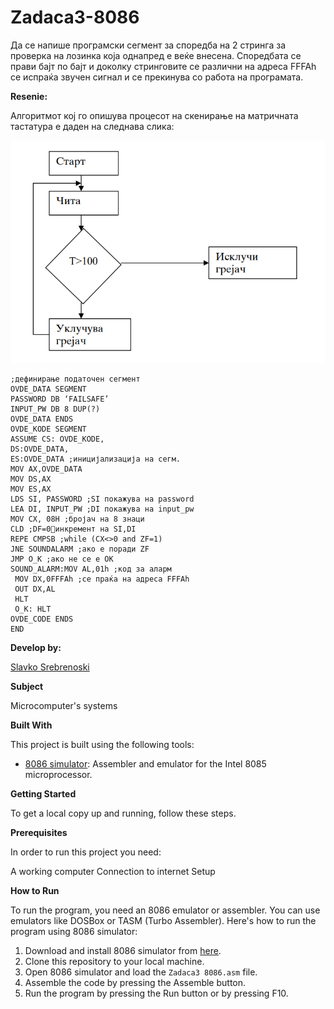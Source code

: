 # Zadaca3-8086

Да се напише програмски сегмент за споредба на 2 стринга за проверка на лозинка која однапред е веќе
внесена. Споредбата се прави бајт по бајт и доколку стринговите се различни на адреса FFFAh се испраќа
звучен сигнал и се прекинува со работа на програмата. 




**Resenie:**

Алгоритмот кој го опишува процесот на скенирање на матричната тастатура е даден на следнава слика:  

![Screenshot (1)](https://github.com/slavko444/Zadaca2-8086/blob/main/Diagram%208086%202.png)

```
;дефинирање податочен сегмент
OVDE_DATA SEGMENT
PASSWORD DB ‘FAILSAFE’
INPUT_PW DB 8 DUP(?)
OVDE_DATA ENDS
OVDE_KODE SEGMENT
ASSUME CS: OVDE_KODE,
DS:OVDE_DATA,
ES:OVDE_DATA ;иницијализација на сегм.
MOV AX,OVDE_DATA
MOV DS,AX
MOV ES,AX
LDS SI, PASSWORD ;SI покажува на password
LEA DI, INPUT_PW ;DI покажува на input_pw
MOV CX, 08H ;бројач на 8 знаци
CLD ;DF=0инкремент на SI,DI
REPE CMPSB ;while (CX<>0 and ZF=1)
JNE SOUNDALARM ;ако е поради ZF
JMP O_K ;ако не се е OK
SOUND_ALARM:MOV AL,01h ;код за аларм
 MOV DX,0FFFAh ;се праќа на адреса FFFAh
 OUT DX,AL
 HLT
 O_K: HLT
OVDE_CODE ENDS
END 

```
 
**Develop by:**

[Slavko Srebrenoski ](https://github.com/slavko444)


**Subject**

Microcomputer's systems

**Built With**

This project is built using the following tools:

- [8086 simulator](https://emu8086-microprocessor-emulator.en.softonic.com/?ex=RAMP-2046.0): Assembler and emulator for the Intel 8085 microprocessor.

**Getting Started**

To get a local copy up and running, follow these steps.

**Prerequisites**

In order to run this project you need:

A working computer
Connection to internet
Setup

**How to Run**

To run the program, you need an 8086 emulator or assembler. You can use emulators like DOSBox or TASM (Turbo Assembler). Here's how to run the program using 8086 simulator:

1. Download and install 8086 simulator from [here](https://emu8086-microprocessor-emulator.en.softonic.com/?ex=RAMP-2046.0).
2. Clone this repository to your local machine.
3. Open 8086 simulator and load the `Zadaca3 8086.asm` file.
4. Assemble the code by pressing the Assemble button.
5. Run the program by pressing the Run button or by pressing F10.
